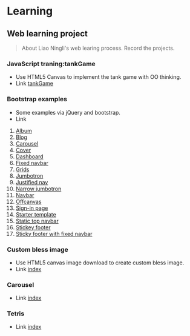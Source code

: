 # Learning
## Web learning project
>About Liao Ningli's web learing process.
>Record the projects.

### JavaScript traning:tankGame
+ Use HTML5 Canvas to implement the tank game with OO thinking.
+ Link [tankGame](http://liaonily.github.io/learning/tankGame/)

### Bootstrap examples
+ Some examples via jQuery and bootstrap.
+ Link
1. [Album](https://liaonily.github.io/learning/bootstrap/album.html)
2. [Blog](https://liaonily.github.io/learning/bootstrap/blog.html)
3. [Carousel](https://liaonily.github.io/learning/bootstrap/carousel.html)
4. [Cover](https://liaonily.github.io/learning/bootstrap/cover.html)
5. [Dashboard](https://liaonily.github.io/learning/bootstrap/dashboard.html)
6. [Fixed navbar](https://liaonily.github.io/learning/bootstrap/fixed_navbar.html)
7. [Grids](https://liaonily.github.io/learning/bootstrap/grids.html)
8. [Jumbotron](https://liaonily.github.io/learning/bootstrap/jumbotron.html)
9. [Justified nav](https://liaonily.github.io/learning/bootstrap/justified_nav.html)
10. [Narrow jumbotron](https://liaonily.github.io/learning/bootstrap/narrow_jumbotron.html)
11. [Navbar](https://liaonily.github.io/learning/bootstrap/navbar.html)
12. [Offcanvas](https://liaonily.github.io/learning/bootstrap/offcanvas.html)
13. [Sign-in page](https://liaonily.github.io/learning/bootstrap/sign-in_page.html)
14. [Starter template](https://liaonily.github.io/learning/bootstrap/starter_template.html)
15. [Static top navbar](https://liaonily.github.io/learning/bootstrap/static_top_navbar.html)
16. [Stickey footer](https://liaonily.github.io/learning/bootstrap/stickey_footer.html)
17. [Sticky footer with fixed navbar](https://liaonily.github.io/learning/bootstrap/sticky_footer_with_fixed_navbar.html)

### Custom bless image
+ Use HTML5 canvas image download to create custom bless image.
+ Link [index](http://liaonily.github.io/learning/bless_image/)

### Carousel
+ Link [index](http://liaonily.github.io/learning/carousel/)

### Tetris
+ Link [index](http://liaonily.github.io/learning/carousel/)
